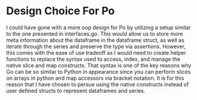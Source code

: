# Design Choice For Po

I could have gone with a more oop design for Po by utilizing a setup similar to the one presented in interfaces.go. This would allow us to store more meta information about the dataframe in the dataframe struct, as well as iterate through the series and preserve the type via assertions. However, this comes with the ease of use tradeoff as I would need to create helper functions to replace the syntax used to access, index, and manage the native slice and map constructs. That syntax is one of the key reasons why Go can be so similar to Python in appearance since you can perform slices on arrays in python and map accessors via bracket notation. It is for this reason that I have chosen to persue using the native constructs instead of user defined structs to represent dataframes and series.